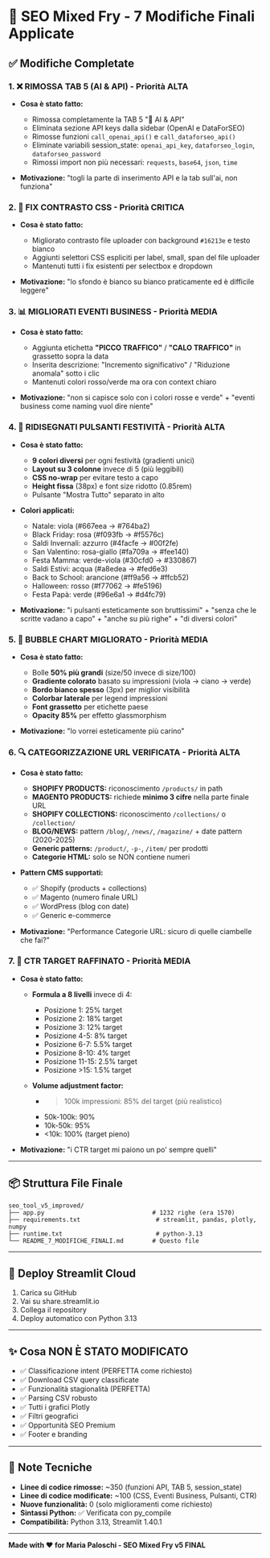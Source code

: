 # 🎯 SEO Mixed Fry - 7 Modifiche Finali Applicate

## ✅ Modifiche Completate

### 1. ❌ **RIMOSSA TAB 5 (AI & API)** - Priorità ALTA
- **Cosa è stato fatto:**
  - Rimossa completamente la TAB 5 "🤖 AI & API"
  - Eliminata sezione API keys dalla sidebar (OpenAI e DataForSEO)
  - Rimosse funzioni `call_openai_api()` e `call_dataforseo_api()`
  - Eliminate variabili session_state: `openai_api_key`, `dataforseo_login`, `dataforseo_password`
  - Rimossi import non più necessari: `requests`, `base64`, `json`, `time`

- **Motivazione:** "togli la parte di inserimento API e la tab sull'ai, non funziona"

### 2. 🎨 **FIX CONTRASTO CSS** - Priorità CRITICA
- **Cosa è stato fatto:**
  - Migliorato contrasto file uploader con background `#16213e` e testo bianco
  - Aggiunti selettori CSS espliciti per label, small, span del file uploader
  - Mantenuti tutti i fix esistenti per selectbox e dropdown

- **Motivazione:** "lo sfondo è bianco su bianco praticamente ed è difficile leggere"

### 3. 📊 **MIGLIORATI EVENTI BUSINESS** - Priorità MEDIA
- **Cosa è stato fatto:**
  - Aggiunta etichetta **"PICCO TRAFFICO"** / **"CALO TRAFFICO"** in grassetto sopra la data
  - Inserita descrizione: "Incremento significativo" / "Riduzione anomala" sotto i clic
  - Mantenuti colori rosso/verde ma ora con context chiaro

- **Motivazione:** "non si capisce solo con i colori rosse e verde" + "eventi business come naming vuol dire niente"

### 4. 🎨 **RIDISEGNATI PULSANTI FESTIVITÀ** - Priorità ALTA
- **Cosa è stato fatto:**
  - **9 colori diversi** per ogni festività (gradientі unici)
  - **Layout su 3 colonne** invece di 5 (più leggibili)
  - **CSS no-wrap** per evitare testo a capo
  - **Height fissa** (38px) e font size ridotto (0.85rem)
  - Pulsante "Mostra Tutto" separato in alto

- **Colori applicati:**
  - Natale: viola (#667eea → #764ba2)
  - Black Friday: rosa (#f093fb → #f5576c)
  - Saldi Invernali: azzurro (#4facfe → #00f2fe)
  - San Valentino: rosa-giallo (#fa709a → #fee140)
  - Festa Mamma: verde-viola (#30cfd0 → #330867)
  - Saldi Estivi: acqua (#a8edea → #fed6e3)
  - Back to School: arancione (#ff9a56 → #ffcb52)
  - Halloween: rosso (#f77062 → #fe5196)
  - Festa Papà: verde (#96e6a1 → #d4fc79)

- **Motivazione:** "i pulsanti esteticamente son bruttissimi" + "senza che le scritte vadano a capo" + "anche su più righe" + "di diversi colori"

### 5. 💎 **BUBBLE CHART MIGLIORATO** - Priorità MEDIA
- **Cosa è stato fatto:**
  - Bolle **50% più grandi** (size/50 invece di size/100)
  - **Gradiente colorato** basato su impressioni (viola → ciano → verde)
  - **Bordo bianco spesso** (3px) per miglior visibilità
  - **Colorbar laterale** per legend impressioni
  - **Font grassetto** per etichette paese
  - **Opacity 85%** per effetto glassmorphism

- **Motivazione:** "lo vorrei esteticamente più carino"

### 6. 🔍 **CATEGORIZZAZIONE URL VERIFICATA** - Priorità ALTA
- **Cosa è stato fatto:**
  - **SHOPIFY PRODUCTS:** riconoscimento `/products/` in path
  - **MAGENTO PRODUCTS:** richiede **minimo 3 cifre** nella parte finale URL
  - **SHOPIFY COLLECTIONS:** riconoscimento `/collections/` o `/collection/`
  - **BLOG/NEWS:** pattern `/blog/`, `/news/`, `/magazine/` + date pattern (2020-2025)
  - **Generic patterns:** `/product/`, `-p-`, `/item/` per prodotti
  - **Categorie HTML:** solo se NON contiene numeri

- **Pattern CMS supportati:**
  - ✅ Shopify (products + collections)
  - ✅ Magento (numero finale URL)
  - ✅ WordPress (blog con date)
  - ✅ Generic e-commerce

- **Motivazione:** "Performance Categorie URL: sicuro di quelle ciambelle che fai?"

### 7. 🎯 **CTR TARGET RAFFINATO** - Priorità MEDIA
- **Cosa è stato fatto:**
  - **Formula a 8 livelli** invece di 4:
    - Posizione 1: 25% target
    - Posizione 2: 18% target
    - Posizione 3: 12% target
    - Posizione 4-5: 8% target
    - Posizione 6-7: 5.5% target
    - Posizione 8-10: 4% target
    - Posizione 11-15: 2.5% target
    - Posizione >15: 1.5% target

  - **Volume adjustment factor:**
    - >100k impressioni: 85% del target (più realistico)
    - 50k-100k: 90%
    - 10k-50k: 95%
    - <10k: 100% (target pieno)

- **Motivazione:** "i CTR target mi paiono un po' sempre quelli"

---

## 📦 Struttura File Finale

```
seo_tool_v5_improved/
├── app.py                              # 1232 righe (era 1570)
├── requirements.txt                     # streamlit, pandas, plotly, numpy
├── runtime.txt                          # python-3.13
└── README_7_MODIFICHE_FINALI.md        # Questo file
```

---

## 🚀 Deploy Streamlit Cloud

1. Carica su GitHub
2. Vai su share.streamlit.io
3. Collega il repository
4. Deploy automatico con Python 3.13

---

## ✨ Cosa NON È STATO MODIFICATO

- ✅ Classificazione intent (PERFETTA come richiesto)
- ✅ Download CSV query classificate
- ✅ Funzionalità stagionalità (PERFETTA)
- ✅ Parsing CSV robusto
- ✅ Tutti i grafici Plotly
- ✅ Filtri geografici
- ✅ Opportunità SEO Premium
- ✅ Footer e branding

---

## 📝 Note Tecniche

- **Linee di codice rimosse:** ~350 (funzioni API, TAB 5, session_state)
- **Linee di codice modificate:** ~100 (CSS, Eventi Business, Pulsanti, CTR)
- **Nuove funzionalità:** 0 (solo miglioramenti come richiesto)
- **Sintassi Python:** ✅ Verificata con py_compile
- **Compatibilità:** Python 3.13, Streamlit 1.40.1

---

**Made with ❤️ for Maria Paloschi - SEO Mixed Fry v5 FINAL**

